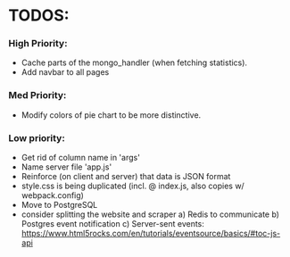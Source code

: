 # TODOS:

### High Priority:
- Cache parts of the mongo_handler (when fetching statistics).
- Add navbar to all pages

### Med Priority:
- Modify colors of pie chart to be more distinctive.

### Low priority:
- Get rid of column name in 'args'
- Name server file 'app.js'
- Reinforce (on client and server) that data is JSON format
- style.css is being duplicated (incl. @ index.js, also copies w/ webpack.config)
- Move to PostgreSQL
- consider splitting the website and scraper
    a) Redis to communicate
    b) Postgres event notification
    c) Server-sent events: https://www.html5rocks.com/en/tutorials/eventsource/basics/#toc-js-api

